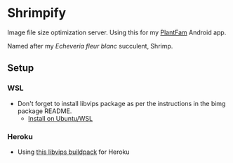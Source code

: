 # Shrimpify

Image file size optimization server. Using this for my [PlantFam](https://github.com/samuel-ping/PlantFam-Android) Android app.

Named after my _Echeveria fleur blanc_ succulent, Shrimp.

## Setup

### WSL

- Don't forget to install libvips package as per the instructions in the bimg package README.
  - [Install on Ubuntu/WSL](https://github.com/libvips/libvips/wiki/Build-for-Ubuntu)

### Heroku

- Using [this libvips buildpack](https://github.com/brandoncc/heroku-buildpack-vips) for Heroku

